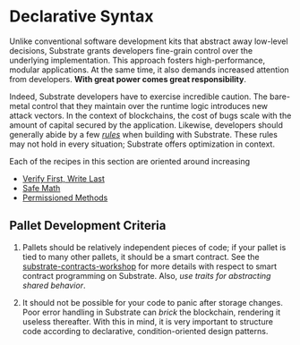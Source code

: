 # Declarative Syntax

Unlike conventional software development kits that abstract away low-level decisions, Substrate grants developers fine-grain control over the underlying implementation. This approach fosters high-performance, modular applications. At the same time, it also demands increased attention from developers. **With great power comes great responsibility**.

Indeed, Substrate developers have to exercise incredible caution. The bare-metal control that they maintain over the runtime logic introduces new attack vectors. In the context of blockchains, the cost of bugs scale with the amount of capital secured by the application. Likewise, developers should generally abide by a few *[rules](#criteria)* when building with Substrate. These rules may not hold in every situation; Substrate offers optimization in context.

Each of the recipes in this section are oriented around increasing
- [Verify First, Write Last](./ensure.md)
- [Safe Math](./safemath.md)
- [Permissioned Methods](./permissioned.md)
<!-- * [checking for collisions](./collide.md) -->

## Pallet Development Criteria <a name = "criteria"></a>

1. Pallets should be relatively independent pieces of code; if your pallet is tied to many other pallets, it should be a smart contract. See the [substrate-contracts-workshop](https://github.com/shawntabrizi/substrate-contracts-workshop) for more details with respect to smart contract programming on Substrate. Also, *use traits for abstracting shared behavior*.

2. It should not be possible for your code to panic after storage changes. Poor error handling in Substrate can *brick* the blockchain, rendering it useless thereafter. With this in mind, it is very important to structure code according to declarative, condition-oriented design patterns.

